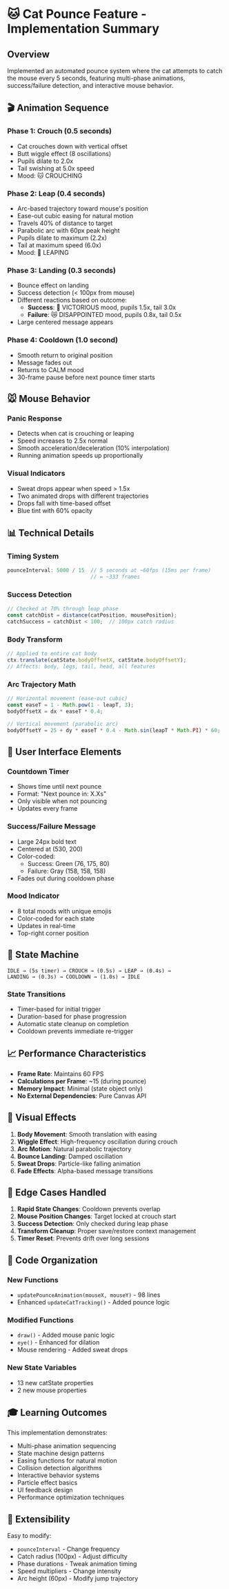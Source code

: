 # 🐱 Cat Pounce Feature - Implementation Summary

## Overview
Implemented an automated pounce system where the cat attempts to catch the mouse every 5 seconds, featuring multi-phase animations, success/failure detection, and interactive mouse behavior.

## 🎬 Animation Sequence

### Phase 1: Crouch (0.5 seconds)
- Cat crouches down with vertical offset
- Butt wiggle effect (8 oscillations)
- Pupils dilate to 2.0x
- Tail swishing at 5.0x speed
- Mood: 🐱 CROUCHING

### Phase 2: Leap (0.4 seconds)
- Arc-based trajectory toward mouse's position
- Ease-out cubic easing for natural motion
- Travels 40% of distance to target
- Parabolic arc with 60px peak height
- Pupils dilate to maximum (2.2x)
- Tail at maximum speed (6.0x)
- Mood: 🚀 LEAPING

### Phase 3: Landing (0.3 seconds)
- Bounce effect on landing
- Success detection (< 100px from mouse)
- Different reactions based on outcome:
  - **Success**: 🎉 VICTORIOUS mood, pupils 1.5x, tail 3.0x
  - **Failure**: 😿 DISAPPOINTED mood, pupils 0.8x, tail 0.5x
- Large centered message appears

### Phase 4: Cooldown (1.0 second)
- Smooth return to original position
- Message fades out
- Returns to CALM mood
- 30-frame pause before next pounce timer starts

## 🐭 Mouse Behavior

### Panic Response
- Detects when cat is crouching or leaping
- Speed increases to 2.5x normal
- Smooth acceleration/deceleration (10% interpolation)
- Running animation speeds up proportionally

### Visual Indicators
- Sweat drops appear when speed > 1.5x
- Two animated drops with different trajectories
- Drops fall with time-based offset
- Blue tint with 60% opacity

## 📊 Technical Details

### Timing System
```javascript
pounceInterval: 5000 / 15  // 5 seconds at ~60fps (15ms per frame)
                           // = ~333 frames
```

### Success Detection
```javascript
// Checked at 70% through leap phase
const catchDist = distance(catPosition, mousePosition);
catchSuccess = catchDist < 100;  // 100px catch radius
```

### Body Transform
```javascript
// Applied to entire cat body
ctx.translate(catState.bodyOffsetX, catState.bodyOffsetY);
// Affects: body, legs, tail, head, all features
```

### Arc Trajectory Math
```javascript
// Horizontal movement (ease-out cubic)
const easeT = 1 - Math.pow(1 - leapT, 3);
bodyOffsetX = dx * easeT * 0.4;

// Vertical movement (parabolic arc)
bodyOffsetY = 25 + dy * easeT * 0.4 - Math.sin(leapT * Math.PI) * 60;
```

## 🎯 User Interface Elements

### Countdown Timer
- Shows time until next pounce
- Format: "Next pounce in: X.Xs"
- Only visible when not pouncing
- Updates every frame

### Success/Failure Message
- Large 24px bold text
- Centered at (530, 200)
- Color-coded:
  - Success: Green (76, 175, 80)
  - Failure: Gray (158, 158, 158)
- Fades out during cooldown phase

### Mood Indicator
- 8 total moods with unique emojis
- Color-coded for each state
- Updates in real-time
- Top-right corner position

## 🔧 State Machine

```
IDLE → (5s timer) → CROUCH → (0.5s) → LEAP → (0.4s) → 
LANDING → (0.3s) → COOLDOWN → (1.0s) → IDLE
```

### State Transitions
- Timer-based for initial trigger
- Duration-based for phase progression
- Automatic state cleanup on completion
- Cooldown prevents immediate re-trigger

## 📈 Performance Characteristics

- **Frame Rate**: Maintains 60 FPS
- **Calculations per Frame**: ~15 (during pounce)
- **Memory Impact**: Minimal (state object only)
- **No External Dependencies**: Pure Canvas API

## 🎨 Visual Effects

1. **Body Movement**: Smooth translation with easing
2. **Wiggle Effect**: High-frequency oscillation during crouch
3. **Arc Motion**: Natural parabolic trajectory
4. **Bounce Landing**: Damped oscillation
5. **Sweat Drops**: Particle-like falling animation
6. **Fade Effects**: Alpha-based message transitions

## 🐛 Edge Cases Handled

1. **Rapid State Changes**: Cooldown prevents overlap
2. **Mouse Position Changes**: Target locked at crouch start
3. **Success Detection**: Only checked during leap phase
4. **Transform Cleanup**: Proper save/restore context management
5. **Timer Reset**: Prevents drift over long sessions

## 📝 Code Organization

### New Functions
- `updatePounceAnimation(mouseX, mouseY)` - 98 lines
- Enhanced `updateCatTracking()` - Added pounce logic

### Modified Functions
- `draw()` - Added mouse panic logic
- `eye()` - Enhanced for dilation
- Mouse rendering - Added sweat drops

### New State Variables
- 13 new catState properties
- 2 new mouse properties

## 🎓 Learning Outcomes

This implementation demonstrates:
- Multi-phase animation sequencing
- State machine design patterns
- Easing functions for natural motion
- Collision detection algorithms
- Interactive behavior systems
- Particle effect basics
- UI feedback design
- Performance optimization techniques

## 🚀 Extensibility

Easy to modify:
- `pounceInterval` - Change frequency
- Catch radius (100px) - Adjust difficulty
- Phase durations - Tweak animation timing
- Speed multipliers - Change intensity
- Arc height (60px) - Modify jump trajectory

